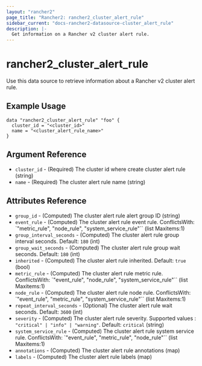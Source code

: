 ```yaml
---
layout: "rancher2"
page_title: "Rancher2: rancher2_cluster_alert_rule"
sidebar_current: "docs-rancher2-datasource-cluster_alert_rule"
description: |-
  Get information on a Rancher v2 cluster alert rule.
---
```


# rancher2\_cluster\_alert\_rule

Use this data source to retrieve information about a Rancher v2 cluster alert rule.

## Example Usage

```
data "rancher2_cluster_alert_rule" "foo" {
  cluster_id = "<cluster_id>"
  name = "<cluster_alert_rule_name>"
}
```

## Argument Reference

* `cluster_id` - (Required) The cluster id where create cluster alert rule (string)
* `name` - (Required) The cluster alert rule name (string)

## Attributes Reference

* `group_id` - (Computed) The cluster alert rule alert group ID (string)
* `event_rule` - (Computed) The cluster alert rule event rule. ConflictsWith: `"metric_rule", "node_rule", "system_service_rule"`` (list Maxitems:1)
* `group_interval_seconds` - (Computed) The cluster alert rule group interval seconds. Default: `180` (int)
* `group_wait_seconds` - (Computed) The cluster alert rule group wait seconds. Default: `180` (int)
* `inherited` - (Computed) The cluster alert rule inherited. Default: `true` (bool)
* `metric_rule` - (Computed) The cluster alert rule metric rule. ConflictsWith: `"event_rule", "node_rule", "system_service_rule"`` (list Maxitems:1)
* `node_rule` - (Computed) The cluster alert rule node rule. ConflictsWith: `"event_rule", "metric_rule", "system_service_rule"`` (list Maxitems:1)
* `repeat_interval_seconds` - (Optional) The cluster alert rule wait seconds. Default: `3600` (int)
* `severity` - (Computed) The cluster alert rule severity. Supported values : `"critical" | "info" | "warning"`. Default: `critical` (string)
* `system_service_rule` - (Computed) The cluster alert rule system service rule. ConflictsWith: `"event_rule", "metric_rule", "node_rule"`` (list Maxitems:1)
* `annotations` - (Computed) The cluster alert rule annotations (map)
* `labels` - (Computed) The cluster alert rule labels (map)

